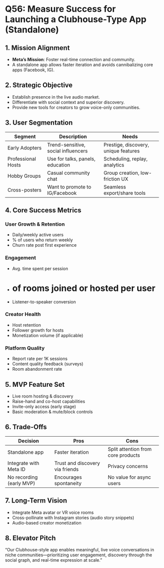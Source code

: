 # Q56: Measure Success for Launching a Clubhouse-Type App (Standalone)

## 1. Mission Alignment
- **Meta’s Mission**: Foster real-time connection and community.
- A standalone app allows faster iteration and avoids cannibalizing core apps (Facebook, IG).

## 2. Strategic Objective
- Establish presence in the live audio market.
- Differentiate with social context and superior discovery.
- Provide new tools for creators to grow voice-only communities.

## 3. User Segmentation

| Segment             | Description                             | Needs                                 |
|---------------------|------------------------------------------|----------------------------------------|
| Early Adopters      | Trend-sensitive, social influencers      | Prestige, discovery, unique features   |
| Professional Hosts  | Use for talks, panels, education         | Scheduling, replay, analytics          |
| Hobby Groups        | Casual community chat                    | Group creation, low-friction UX        |
| Cross-posters       | Want to promote to IG/Facebook           | Seamless export/share tools            |

## 4. Core Success Metrics

### User Growth & Retention
- Daily/weekly active users
- % of users who return weekly
- Churn rate post first experience

### Engagement
- Avg. time spent per session
- # of rooms joined or hosted per user
- Listener-to-speaker conversion

### Creator Health
- Host retention
- Follower growth for hosts
- Monetization volume (if applicable)

### Platform Quality
- Report rate per 1K sessions
- Content quality feedback (surveys)
- Room abandonment rate

## 5. MVP Feature Set
- Live room hosting & discovery
- Raise-hand and co-host capabilities
- Invite-only access (early stage)
- Basic moderation & mute/block controls

## 6. Trade-Offs

| Decision                 | Pros                                   | Cons                                |
|--------------------------|-----------------------------------------|-------------------------------------|
| Standalone app           | Faster iteration                       | Split attention from core products  |
| Integrate with Meta ID   | Trust and discovery via friends         | Privacy concerns                    |
| No recording (early MVP) | Encourages spontaneity                 | No value for async users            |

## 7. Long-Term Vision
- Integrate Meta avatar or VR voice rooms
- Cross-pollinate with Instagram stories (audio story snippets)
- Audio-based creator monetization

## 8. Elevator Pitch
“Our Clubhouse-style app enables meaningful, live voice conversations in niche communities—prioritizing user engagement, discovery through the social graph, and real-time expression at scale.”
